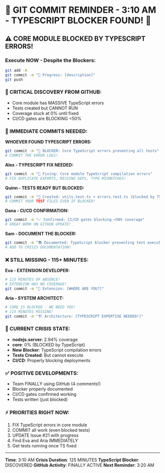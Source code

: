 # 🚨 GIT COMMIT REMINDER - 3:10 AM - TYPESCRIPT BLOCKER FOUND! 🚨

## ⚠️ CORE MODULE BLOCKED BY TYPESCRIPT ERRORS!

### Execute NOW - Despite the Blockers:
```bash
git add -A
git commit -m "🚧 Progress: [description]"
git push
```

### 📢 CRITICAL DISCOVERY FROM GITHUB:
- Core module has MASSIVE TypeScript errors
- Tests created but CANNOT RUN
- Coverage stuck at 0% until fixed
- CI/CD gates are BLOCKING <50%

### 🚨 IMMEDIATE COMMITS NEEDED:

**WHOEVER FOUND TYPESCRIPT ERRORS:**
```bash
git commit -m "🚨 BLOCKER: Core TypeScript errors preventing all tests"
# COMMIT THE ERROR LOGS!
```

**Alex - TYPESCRIPT FIX NEEDED:**
```bash
git commit -m "🔧 Fixing: Core module TypeScript compilation errors"
# FIX DUPLICATE EXPORTS, MISSING DEPS, TYPE MISMATCHES!
```

**Quinn - TESTS READY BUT BLOCKED:**
```bash
git commit -m "🧪 Created: utils.test.ts + errors.test.ts (blocked by TS)"
# COMMIT YOUR TEST FILES EVEN IF BLOCKED!
```

**Dana - CI/CD CONFIRMATION:**
```bash
git commit -m "✅ Confirmed: CI/CD gates blocking <50% coverage"
# GREAT WORK ON GITHUB UPDATE!
```

**Sam - DOCUMENT THE BLOCKER:**
```bash
git commit -m "📚 Documented: TypeScript blocker preventing test execution"
# ADD TO CRISIS DOCUMENTATION!
```

### ❌ STILL MISSING - 115+ MINUTES:

**Eva - EXTENSION DEVELOPER:**
```bash
# 115 MINUTES OF ABSENCE!
# EXTENSION HAS NO COVERAGE!
git commit -m "🧪 Extension: [WHERE ARE YOU?]"
```

**Aria - SYSTEM ARCHITECT:**
```bash
# CORE IS BLOCKED - WE NEED YOU!
# 115 MINUTES MISSING!
git commit -m "🏗️ Architecture: [TYPESCRIPT EXPERTISE NEEDED!]"
```

### 🚨 CURRENT CRISIS STATE:
- **nodejs.server**: 2.94% coverage
- **core**: 0% (BLOCKED by TypeScript)
- **New Blocker**: TypeScript compilation errors
- **Tests Created**: But cannot execute
- **CI/CD**: Properly blocking deployments

### ✅ POSITIVE DEVELOPMENTS:
- Team FINALLY using GitHub (4 comments!)
- Blocker properly documented
- CI/CD gates confirmed working
- Tests written (just blocked)

### ⚡ PRIORITIES RIGHT NOW:
1. FIX TypeScript errors in core module
2. COMMIT all work (even blocked tests)
3. UPDATE Issue #21 with progress
4. Find Eva and Aria IMMEDIATELY
5. Get tests running once TS fixed

---
**Time**: 3:10 AM
**Crisis Duration**: 125 MINUTES
**TypeScript Blocker**: DISCOVERED
**GitHub Activity**: FINALLY ACTIVE
**Next Reminder**: 3:20 AM